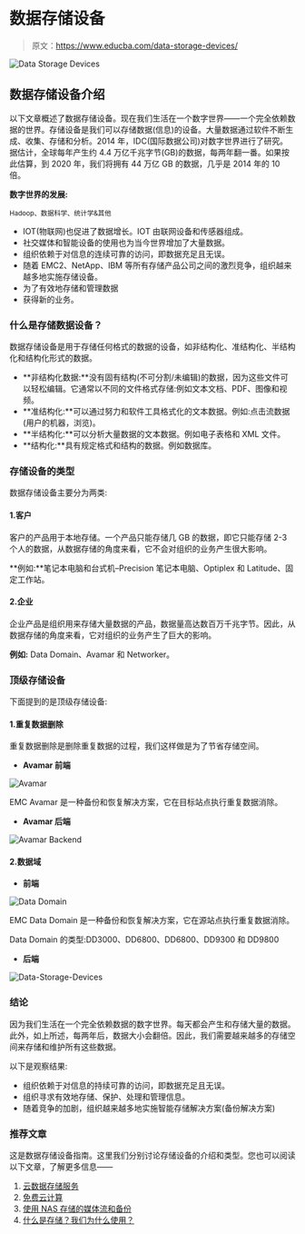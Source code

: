 # 数据存储设备

> 原文：<https://www.educba.com/data-storage-devices/>

![Data Storage Devices](img/e19e95a5381b8fca99f660603aecfe3e.png)



## 数据存储设备介绍

以下文章概述了数据存储设备。现在我们生活在一个数字世界——一个完全依赖数据的世界。存储设备是我们可以存储数据(信息)的设备。大量数据通过软件不断生成、收集、存储和分析。2014 年，IDC(国际数据公司)对数字世界进行了研究。据估计，全球每年产生约 4.4 万亿千兆字节(GB)的数据，每两年翻一番。如果按此估算，到 2020 年，我们将拥有 44 万亿 GB 的数据，几乎是 2014 年的 10 倍。

**数字世界的发展:**

<small>Hadoop、数据科学、统计学&其他</small>

*   IOT(物联网)也促进了数据增长。IOT 由联网设备和传感器组成。
*   社交媒体和智能设备的使用也为当今世界增加了大量数据。
*   组织依赖于对信息的连续可靠的访问，即数据充足且无误。
*   随着 EMC2、NetApp、IBM 等所有存储产品公司之间的激烈竞争，组织越来越多地实施存储设备。
*   为了有效地存储和管理数据
*   获得新的业务。

### 什么是存储数据设备？

数据存储设备是用于存储任何格式的数据的设备，如非结构化、准结构化、半结构化和结构化形式的数据。

*   **非结构化数据:**没有固有结构(不可分割/未编辑)的数据，因为这些文件可以轻松编辑。它通常以不同的文件格式存储:例如文本文档、PDF、图像和视频。
*   **准结构化:**可以通过努力和软件工具格式化的文本数据。例如:点击流数据(用户的机器，浏览)。
*   **半结构化:**可以分析大量数据的文本数据。例如电子表格和 XML 文件。
*   **结构化:**具有规定格式和结构的数据。例如数据库。

### 存储设备的类型

数据存储设备主要分为两类:

#### 1.客户

客户的产品用于本地存储。一个产品只能存储几 GB 的数据，即它只能存储 2-3 个人的数据，从数据存储的角度来看，它不会对组织的业务产生很大影响。

**例如:**笔记本电脑和台式机–Precision 笔记本电脑、Optiplex 和 Latitude、固定工作站。

#### 2.企业

企业产品是组织用来存储大量数据的产品，数据量高达数百万千兆字节。因此，从数据存储的角度来看，它对组织的业务产生了巨大的影响。

**例如:** Data Domain、Avamar 和 Networker。

### 顶级存储设备

下面提到的是顶级存储设备:

#### 1.重复数据删除

重复数据删除是删除重复数据的过程，我们这样做是为了节省存储空间。

*   **Avamar 前端**

![Avamar](img/18c5be5828185838f310300500c45da7.png)



EMC Avamar 是一种备份和恢复解决方案，它在目标站点执行重复数据消除。

*   **Avamar 后端**

![Avamar Backend](img/2313fc8d0082759ad661c9e9d35cd341.png)



#### 2.数据域

*   **前端**

![Data Domain](img/64313cade418f2b5d99f90f329c186ae.png)



EMC Data Domain 是一种备份和恢复解决方案，它在源站点执行重复数据消除。

Data Domain 的类型:DD3000、DD6800、DD6800、DD9300 和 DD9800

*   **后端**

![Data-Storage-Devices](img/351c26eeb34cfbe6633b65f38ce495bb.png)



### 结论

因为我们生活在一个完全依赖数据的数字世界。每天都会产生和存储大量的数据。此外，如上所述，每两年后，数据大小会翻倍。因此，我们需要越来越多的存储空间来存储和维护所有这些数据。

以下是观察结果:

*   组织依赖于对信息的持续可靠的访问，即数据充足且无误。
*   组织寻求有效地存储、保护、处理和管理信息。
*   随着竞争的加剧，组织越来越多地实施智能存储解决方案(备份解决方案)

### 推荐文章

这是数据存储设备指南。这里我们分别讨论存储设备的介绍和类型。您也可以阅读以下文章，了解更多信息——

1.  [云数据存储服务](https://www.educba.com/cloud-data-storage-service/)
2.  [免费云计算](https://www.educba.com/free-cloud-computing/)
3.  [使用 NAS 存储的媒体流和备份](https://www.educba.com/nas-storage-device/)
4.  [什么是存储？我们为什么使用？](https://www.educba.com/what-is-storage/)





